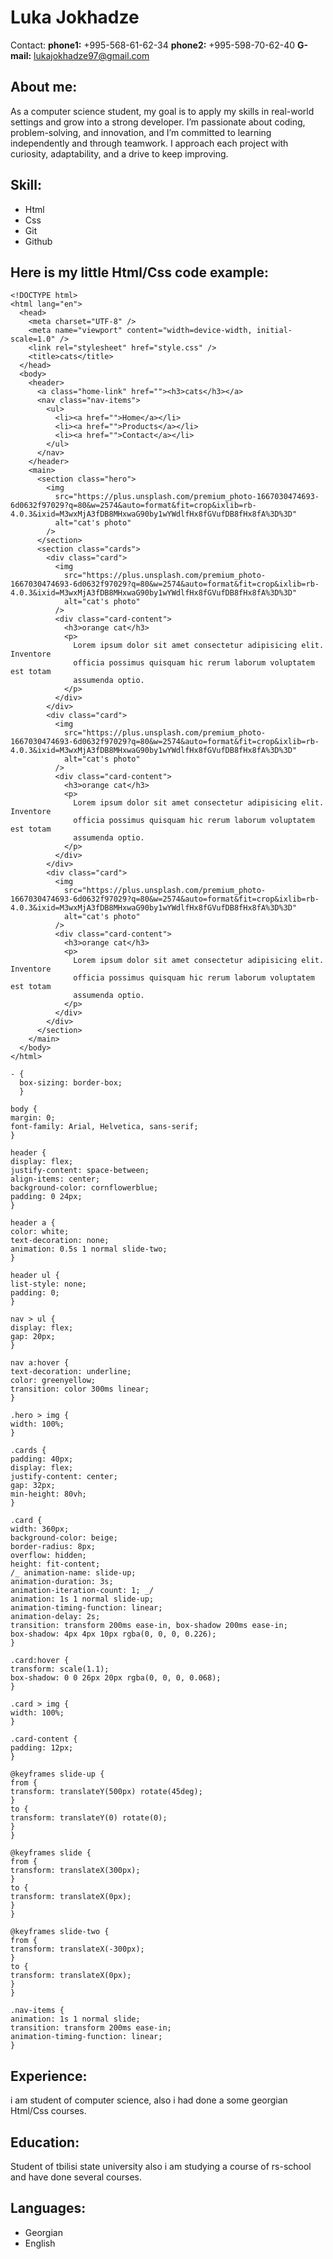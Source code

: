 # Luka Jokhadze

Contact:
**phone1:** +995-568-61-62-34
**phone2:** +995-598-70-62-40
**G-mail:** [lukajokhadze97@gmail.com](mailto:lukajokhadze97@gmail.com)

## About me:

As a computer science student, my goal is to apply my skills in real-world settings and grow into a strong developer. I’m passionate about coding, problem-solving, and innovation, and I’m committed to learning independently and through teamwork. I approach each project with curiosity, adaptability, and a drive to keep improving.

## Skill:

- Html
- Css
- Git
- Github

## Here is my little Html/Css code example:

```
<!DOCTYPE html>
<html lang="en">
  <head>
    <meta charset="UTF-8" />
    <meta name="viewport" content="width=device-width, initial-scale=1.0" />
    <link rel="stylesheet" href="style.css" />
    <title>cats</title>
  </head>
  <body>
    <header>
      <a class="home-link" href=""><h3>cats</h3></a>
      <nav class="nav-items">
        <ul>
          <li><a href="">Home</a></li>
          <li><a href="">Products</a></li>
          <li><a href="">Contact</a></li>
        </ul>
      </nav>
    </header>
    <main>
      <section class="hero">
        <img
          src="https://plus.unsplash.com/premium_photo-1667030474693-6d0632f97029?q=80&w=2574&auto=format&fit=crop&ixlib=rb-4.0.3&ixid=M3wxMjA3fDB8MHxwaG90by1wYWdlfHx8fGVufDB8fHx8fA%3D%3D"
          alt="cat's photo"
        />
      </section>
      <section class="cards">
        <div class="card">
          <img
            src="https://plus.unsplash.com/premium_photo-1667030474693-6d0632f97029?q=80&w=2574&auto=format&fit=crop&ixlib=rb-4.0.3&ixid=M3wxMjA3fDB8MHxwaG90by1wYWdlfHx8fGVufDB8fHx8fA%3D%3D"
            alt="cat's photo"
          />
          <div class="card-content">
            <h3>orange cat</h3>
            <p>
              Lorem ipsum dolor sit amet consectetur adipisicing elit. Inventore
              officia possimus quisquam hic rerum laborum voluptatem est totam
              assumenda optio.
            </p>
          </div>
        </div>
        <div class="card">
          <img
            src="https://plus.unsplash.com/premium_photo-1667030474693-6d0632f97029?q=80&w=2574&auto=format&fit=crop&ixlib=rb-4.0.3&ixid=M3wxMjA3fDB8MHxwaG90by1wYWdlfHx8fGVufDB8fHx8fA%3D%3D"
            alt="cat's photo"
          />
          <div class="card-content">
            <h3>orange cat</h3>
            <p>
              Lorem ipsum dolor sit amet consectetur adipisicing elit. Inventore
              officia possimus quisquam hic rerum laborum voluptatem est totam
              assumenda optio.
            </p>
          </div>
        </div>
        <div class="card">
          <img
            src="https://plus.unsplash.com/premium_photo-1667030474693-6d0632f97029?q=80&w=2574&auto=format&fit=crop&ixlib=rb-4.0.3&ixid=M3wxMjA3fDB8MHxwaG90by1wYWdlfHx8fGVufDB8fHx8fA%3D%3D"
            alt="cat's photo"
          />
          <div class="card-content">
            <h3>orange cat</h3>
            <p>
              Lorem ipsum dolor sit amet consectetur adipisicing elit. Inventore
              officia possimus quisquam hic rerum laborum voluptatem est totam
              assumenda optio.
            </p>
          </div>
        </div>
      </section>
    </main>
  </body>
</html>

- {
  box-sizing: border-box;
  }

body {
margin: 0;
font-family: Arial, Helvetica, sans-serif;
}

header {
display: flex;
justify-content: space-between;
align-items: center;
background-color: cornflowerblue;
padding: 0 24px;
}

header a {
color: white;
text-decoration: none;
animation: 0.5s 1 normal slide-two;
}

header ul {
list-style: none;
padding: 0;
}

nav > ul {
display: flex;
gap: 20px;
}

nav a:hover {
text-decoration: underline;
color: greenyellow;
transition: color 300ms linear;
}

.hero > img {
width: 100%;
}

.cards {
padding: 40px;
display: flex;
justify-content: center;
gap: 32px;
min-height: 80vh;
}

.card {
width: 360px;
background-color: beige;
border-radius: 8px;
overflow: hidden;
height: fit-content;
/_ animation-name: slide-up;
animation-duration: 3s;
animation-iteration-count: 1; _/
animation: 1s 1 normal slide-up;
animation-timing-function: linear;
animation-delay: 2s;
transition: transform 200ms ease-in, box-shadow 200ms ease-in;
box-shadow: 4px 4px 10px rgba(0, 0, 0, 0.226);
}

.card:hover {
transform: scale(1.1);
box-shadow: 0 0 26px 20px rgba(0, 0, 0, 0.068);
}

.card > img {
width: 100%;
}

.card-content {
padding: 12px;
}

@keyframes slide-up {
from {
transform: translateY(500px) rotate(45deg);
}
to {
transform: translateY(0) rotate(0);
}
}

@keyframes slide {
from {
transform: translateX(300px);
}
to {
transform: translateX(0px);
}
}

@keyframes slide-two {
from {
transform: translateX(-300px);
}
to {
transform: translateX(0px);
}
}

.nav-items {
animation: 1s 1 normal slide;
transition: transform 200ms ease-in;
animation-timing-function: linear;
}
```

## Experience:

i am student of computer science, also i had done a some georgian Html/Css courses.

## Education:

Student of tbilisi state university also i am studying a course of rs-school and have done several courses.

## Languages:

- Georgian
- English
